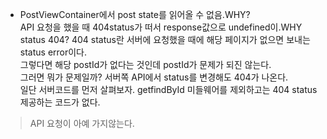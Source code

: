 - PostViewContainer에서 post state를 읽어올 수 없음.WHY?  
   API 요청을 했을 때 404status가 떠서 response값으로 undefined이.WHY status 404?
  404 status란 서버에 요청했을 때에 해당 페이지가 없으면 보내는 status error이다.  
  그렇다면 해당 postId가 없다는 것인데 postId가 문제가 되진 않는다.  
  그러면 뭐가 문제일까?
  서버쪽 API에서 status를 변경해도 404가 나온다.  
  일단 서버코드를 먼저 살펴보자.
  getfindById 미들웨어를 제외하고는 404 status제공하는 코드가 없다.

> API 요청이 아예 가지않는다.
